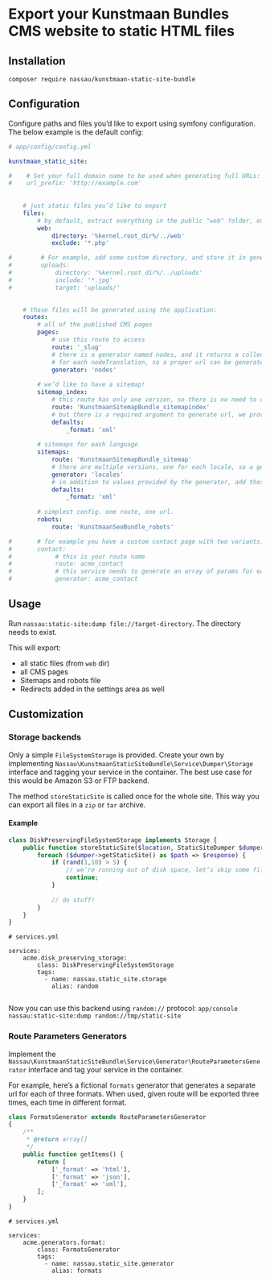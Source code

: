 # Export your Kunstmaan Bundles CMS website to static HTML files

## Installation

`composer require nassau/kunstmaan-static-site-bundle`

## Configuration

Configure paths and files you’d like to export using symfony configuration. The below example is the default config:
 
```yaml
# app/config/config.yml

kunstmaan_static_site:

#    # Set your full domain name to be used when generating full URLs:
#    url_prefix: 'http://example.com'
    
    
    # just static files you’d like to export
    files:
        # by default, extract everything in the public "web" folder, excluding PHP files
        web:
            directory: '%kernel.root_dir%/../web'
            exclude: '*.php'

#        # For example, add some custom directory, and store it in generated site under "uploads" path
#        uploads:
#            directory: '%kernel.root_dir%/../uploads'
#            include: '*.jpg'
#            target: 'uploads/'
        

    # those files will be generated using the application:
    routes:
        # all of the published CMS pages
        pages:
            # use this route to access 
            route: '_slug'
            # there is a generator named nodes, and it returns a collection of route params
            # for each nodeTranslation, so a proper url can be generated for it
            generator: 'nodes'
        
        # we’d like to have a sitemap! 
        sitemap_index:
            # this route has only one version, so there is no need to define a generator
            route: 'KunstmaanSitemapBundle_sitemapindex'
            # but there is a required argument to generate url, we provide it here
            defaults:
                _format: 'xml'
            
        # sitemaps for each language
        sitemaps:
            route: 'KunstmaanSitemapBundle_sitemap'
            # there are multiple versions, one for each locale, so a generator is needed
            generator: 'locales'
            # in addition to values provided by the generator, add those values to generate URL:
            defaults:
                _format: 'xml'
            
        # simplest config. one route, one url.
        robots: 
            route: 'KunstmaanSeoBundle_robots'

#       # for example you have a custom contact page with two variants:
#       contact:
#            # this is your route name
#            route: acme_contact
#            # this service needs to generate an array of params for each variant, see below how to do this!
#            generator: acme_contact
```

## Usage

Run `nassau:static-site:dump file://target-directory`. The directory needs to exist.

This will export:
  * all static files (from `web` dir) 
  * all CMS pages
  * Sitemaps and robots file
  * Redirects added in the settings area as well

## Customization

### Storage backends

Only a simple `FileSystemStorage` is provided. Create your own by implementing `Nassau\KunstmaanStaticSiteBundle\Service\Dumper\Storage` interface and tagging your service in the container. The best use case for this would be Amazon S3 or FTP backend.  

The method `storeStaticSite` is called once for the whole site. This way you can export all files in a `zip` or `tar` archive.


#### Example

```php
class DiskPreservingFileSystemStorage implements Storage {
    public function storeStaticSite($location, StaticSiteDumper $dumper) {
        foreach ($dumper->getStaticSite() as $path => $response) {
            if (rand(1,10) > 5) {
                // we’re running out of disk space, let’s skip some files!
                continue;
            }
            
            // do stuff!
        }
    }
}
```

```
# services.yml

services:
    acme.disk_preserving_storage:
        class: DiskPreservingFileSystemStorage
        tags:
          - name: nassau.static_site.storage
            alias: random
            
```

Now you can use this backend using `random://` protocol: `app/console nassau:static-site:dump random://tmp/static-site`

### Route Parameters Generators

Implement the `Nassau\KunstmaanStaticSiteBundle\Service\Generator\RouteParametersGenerator` interface and tag your service in the container.

For example, here’s a fictional `formats` generator that generates a separate url for each of three formats. When used,
given route will be exported three times, each time in different format.

```php
class FormatsGenerator extends RouteParametersGenerator
{
    /**
     * @return array[]
     */
    public function getItems() {
        return [
            ['_format' => 'html'],
            ['_format' => 'json'],
            ['_format' => 'xml'],
        ];
    }
}
```

```
# services.yml

services:
    acme.generators.format:
        class: FormatsGenerator
        tags:
          - name: nassau.static_site.generator
            alias: formats
```
